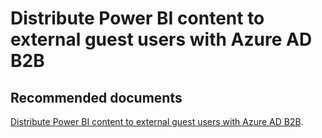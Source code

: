   <properties
	pageTitle="using azure ad b2b"
	description="using azure ad b2b"
	service="microsoft.PowerBIDedicated"
	resource="capacities"
	authors="pjfreitas"
	ms.author="pfreitas"	
	displayOrder="990"
	selfHelpType="generic"
	supportTopicIds="32628171"
	productPesIds="16334"
	cloudEnvironments="public, MoonCake, fairfax" 
	articleId="62f7b52e-e335-ba01-75e9-f424dbd3e426"
/>

# Distribute Power BI content to external guest users with Azure AD B2B

## **Recommended documents**

[Distribute Power BI content to external guest users with Azure AD B2B](https://docs.microsoft.com/power-bi/service-admin-azure-ad-b2b).<br>